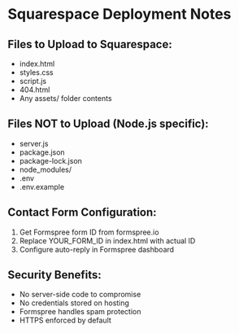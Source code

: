# Squarespace Deployment Notes

## Files to Upload to Squarespace:
- index.html
- styles.css  
- script.js
- 404.html
- Any assets/ folder contents

## Files NOT to Upload (Node.js specific):
- server.js
- package.json
- package-lock.json
- node_modules/
- .env
- .env.example

## Contact Form Configuration:
1. Get Formspree form ID from formspree.io
2. Replace YOUR_FORM_ID in index.html with actual ID
3. Configure auto-reply in Formspree dashboard

## Security Benefits:
- No server-side code to compromise
- No credentials stored on hosting
- Formspree handles spam protection
- HTTPS enforced by default
